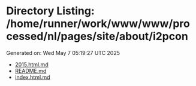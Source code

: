 # Directory Listing: /home/runner/work/www/www/processed/nl/pages/site/about/i2pcon
Generated on: Wed May  7 05:19:27 UTC 2025

- [2015.html.md](2015.html.md)
- [README.md](README.md)
- [index.html.md](index.html.md)
